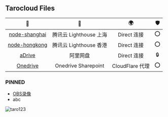## Tarocloud Files

📂 | 💾 | 🌍 | 🛡️
:-: | :-: | :-: | :-: 
[node-shanghai](/node-shanghai) | 腾讯云 Lighthouse 上海 | Direct 连接 | ⭕
[node-hongkong](/node-hongkong) | 腾讯云 Lighthouse 香港 | Direct 连接 | ⭕
[aDrive](/aDrive) | 阿里网盘 | Direct 连接 | 🔒
[Onedrive](/Onedrive) | Onedrive Sharepoint | CloudFlare 代理 | ⭕

### PINNED
- [OBS录像](/Onedrive/Media/Record/OBS)
- abc

![taro123](https://count.getloli.com/get/@taro123?theme=asoul)